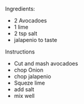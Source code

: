 Ingredients:
- 2 Avocadoes
- 1 lime
- 2 tsp salt
- jalapenio to taste

Instructions
- Cut and mash avocadoes
- chop Onion
- chop jalapenio
- Squeze lime
- add salt
- mix well
